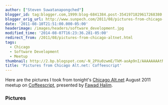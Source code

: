 ```yaml
---
author: ["Steven Suwatanapongched"]
blogger_id: tag:blogger.com,1999:blog-6841384.post-3541971829617268380
blogger_orig_url: http://www.sunpech.com/2011/08/pictures-from-chicago-altnet.html
date: '2011-08-10T21:51:00.000-05:00'
headerimage: /images/headers/software_development.jpg
modified_time: '2014-08-07T16:23:36.281-05:00'
redirect_from: /2011/08/pictures-from-chicago-altnet.html
tags:
  - Chicago
  - Software Development
  - Meetup
thumbnail: http://2.bp.blogspot.com/-N_2PXu0zwmE/TkM-aoAp9nI/AAAAAAAAtNI/yorZqGndvo0/s600/2011-08-10+at+18-34-11.jpg
title: 'Pictures from Chicago Alt.net: Coffeescript'
---
```



Here are the pictures I took from tonight's <a href="http://chicagoalt.net/">Chicago Alt.net</a> August 2011 meetup on <a href="http://jashkenas.github.com/coffee-script/">Coffeescript</a>, presented by <a href="http://twitter.com/#!/fawad">Fawad Halim</a>.

### Pictures

<a href="http://2.bp.blogspot.com/-N_2PXu0zwmE/TkM-aoAp9nI/AAAAAAAAtNI/yorZqGndvo0/s600/2011-08-10+at+18-34-11.jpg" alt=""><img    border="0"  src="http://2.bp.blogspot.com/-N_2PXu0zwmE/TkM-aoAp9nI/AAAAAAAAtNI/yorZqGndvo0/s320/2011-08-10+at+18-34-11.jpg" alt=""  /></a>

<a href="http://3.bp.blogspot.com/-pM-GGw71ATA/TkM-bI_XR-I/AAAAAAAAtNM/-jkJqx82_GE/s600/2011-08-10+at+18-34-21.jpg" alt=""><img    border="0"  src="http://3.bp.blogspot.com/-pM-GGw71ATA/TkM-bI_XR-I/AAAAAAAAtNM/-jkJqx82_GE/s320/2011-08-10+at+18-34-21.jpg" alt=""  /></a>

<a href="http://1.bp.blogspot.com/-qMARSaUEyIA/TkM-bvNAtkI/AAAAAAAAtNQ/Pcd4_k3vOqw/s600/2011-08-10+at+18-35-55.jpg" alt=""><img    border="0"  src="http://1.bp.blogspot.com/-qMARSaUEyIA/TkM-bvNAtkI/AAAAAAAAtNQ/Pcd4_k3vOqw/s320/2011-08-10+at+18-35-55.jpg" alt=""  /></a>

<a href="http://3.bp.blogspot.com/-qrnrbU16wR0/TkM-b2JcmrI/AAAAAAAAtNU/cMKr2-WLmbA/s600/2011-08-10+at+18-36-00.jpg" alt=""><img    border="0"  src="http://3.bp.blogspot.com/-qrnrbU16wR0/TkM-b2JcmrI/AAAAAAAAtNU/cMKr2-WLmbA/s320/2011-08-10+at+18-36-00.jpg" alt=""  /></a>

<a href="http://2.bp.blogspot.com/-VUL_HbbQK7U/TkM-cXWlUsI/AAAAAAAAtNY/ugLmO8zo7_o/s600/2011-08-10+at+18-38-56.jpg" alt=""><img    border="0"  src="http://2.bp.blogspot.com/-VUL_HbbQK7U/TkM-cXWlUsI/AAAAAAAAtNY/ugLmO8zo7_o/s320/2011-08-10+at+18-38-56.jpg" alt=""  /></a>

<a href="http://2.bp.blogspot.com/-0sB_3aFYlc0/TkM-czlU6nI/AAAAAAAAtNc/5Mkz2bIYCdM/s600/2011-08-10+at+18-49-32.jpg" alt=""><img    border="0"  src="http://2.bp.blogspot.com/-0sB_3aFYlc0/TkM-czlU6nI/AAAAAAAAtNc/5Mkz2bIYCdM/s320/2011-08-10+at+18-49-32.jpg" alt=""  /></a>

<a href="http://3.bp.blogspot.com/-B4SFoh3Vt-o/TkM-dT4iypI/AAAAAAAAtNg/2whWjh5y3fM/s600/2011-08-10+at+18-50-42.jpg" alt=""><img    border="0"  src="http://3.bp.blogspot.com/-B4SFoh3Vt-o/TkM-dT4iypI/AAAAAAAAtNg/2whWjh5y3fM/s320/2011-08-10+at+18-50-42.jpg" alt=""  /></a>

<a href="http://1.bp.blogspot.com/-2rZKRUcMCG8/TkM-dyhHlhI/AAAAAAAAtNk/cEeJipf3bkg/s600/2011-08-10+at+18-51-01.jpg" alt=""><img    border="0"  src="http://1.bp.blogspot.com/-2rZKRUcMCG8/TkM-dyhHlhI/AAAAAAAAtNk/cEeJipf3bkg/s320/2011-08-10+at+18-51-01.jpg" alt=""  /></a>

<a href="http://2.bp.blogspot.com/-Y-XAvZ1aIVU/TkM-eSEVh6I/AAAAAAAAtNo/PVCX5fjOWoI/s600/2011-08-10+at+18-55-51.jpg" alt=""><img    border="0"  src="http://2.bp.blogspot.com/-Y-XAvZ1aIVU/TkM-eSEVh6I/AAAAAAAAtNo/PVCX5fjOWoI/s320/2011-08-10+at+18-55-51.jpg" alt=""  /></a>

<a href="http://3.bp.blogspot.com/-b_mDSGiiQ2E/TkM-fEhsnhI/AAAAAAAAtNs/7oLxyL-BZO0/s600/2011-08-10+at+18-55-59.jpg" alt=""><img    border="0"  src="http://3.bp.blogspot.com/-b_mDSGiiQ2E/TkM-fEhsnhI/AAAAAAAAtNs/7oLxyL-BZO0/s320/2011-08-10+at+18-55-59.jpg" alt=""  /></a>

<a href="http://4.bp.blogspot.com/-duab10XiKok/TkM-fcj9eMI/AAAAAAAAtNw/6vgYJ2hhFkA/s600/2011-08-10+at+18-56-00.jpg" alt=""><img    border="0"  src="http://4.bp.blogspot.com/-duab10XiKok/TkM-fcj9eMI/AAAAAAAAtNw/6vgYJ2hhFkA/s320/2011-08-10+at+18-56-00.jpg" alt=""  /></a>

<a href="http://1.bp.blogspot.com/-DkvKJb6J9jI/TkM-fqUqKAI/AAAAAAAAtN0/4RCeVBJVcSk/s600/2011-08-10+at+19-49-28.jpg" alt=""><img    border="0"  src="http://1.bp.blogspot.com/-DkvKJb6J9jI/TkM-fqUqKAI/AAAAAAAAtN0/4RCeVBJVcSk/s320/2011-08-10+at+19-49-28.jpg" alt=""  /></a>

<a href="http://4.bp.blogspot.com/-Gdx6ZkO87Os/TkM-gInJaPI/AAAAAAAAtN4/CiSBMY2_VOE/s600/2011-08-10+at+19-53-46.jpg" alt=""><img    border="0"  src="http://4.bp.blogspot.com/-Gdx6ZkO87Os/TkM-gInJaPI/AAAAAAAAtN4/CiSBMY2_VOE/s320/2011-08-10+at+19-53-46.jpg" alt=""  /></a>

<a href="http://3.bp.blogspot.com/-kjXWOwPhjZc/TkM-gWy1BDI/AAAAAAAAtN8/cNsgjtBqZII/s600/2011-08-10+at+19-54-50.jpg" alt=""><img    border="0"  src="http://3.bp.blogspot.com/-kjXWOwPhjZc/TkM-gWy1BDI/AAAAAAAAtN8/cNsgjtBqZII/s320/2011-08-10+at+19-54-50.jpg" alt=""  /></a>